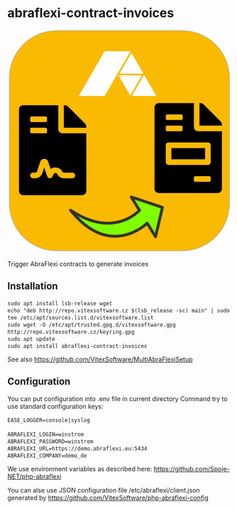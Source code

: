 # abraflexi-contract-invoices

![app logo](abraflexi-contract-invoices.svg?raw=true)

Trigger AbraFlexi contracts to generate invoices



Installation
------------

```shell
sudo apt install lsb-release wget
echo "deb http://repo.vitexsoftware.cz $(lsb_release -sc) main" | sudo tee /etc/apt/sources.list.d/vitexsoftware.list
sudo wget -O /etc/apt/trusted.gpg.d/vitexsoftware.gpg http://repo.vitexsoftware.cz/keyring.gpg
sudo apt update
sudo apt install abraflexi-contract-invoices
```

See also https://github.com/VitexSoftware/MultiAbraFlexiSetup


Configuration
-------------

You can put configuration into .env file in current directory
Command try to use standard configuration keys:

```
EASE_LOGGER=console|syslog

ABRAFLEXI_LOGIN=winstrom
ABRAFLEXI_PASSWORD=winstrom
ABRAFLEXI_URL=https://demo.abraflexi.eu:5434
ABRAFLEXI_COMPANY=demo_de
```

We use environment variables as described here: https://github.com/Spoje-NET/php-abraflexi


You can alse use JSON configuration file /etc/abraflexi/client.json generated by https://github.com/VitexSoftware/php-abraflexi-config



